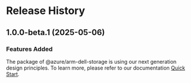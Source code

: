 # Release History
    
## 1.0.0-beta.1 (2025-05-06)

### Features Added

The package of @azure/arm-dell-storage is using our next generation design principles. To learn more, please refer to our documentation [Quick Start](https://aka.ms/azsdk/js/mgmt/quickstart).
